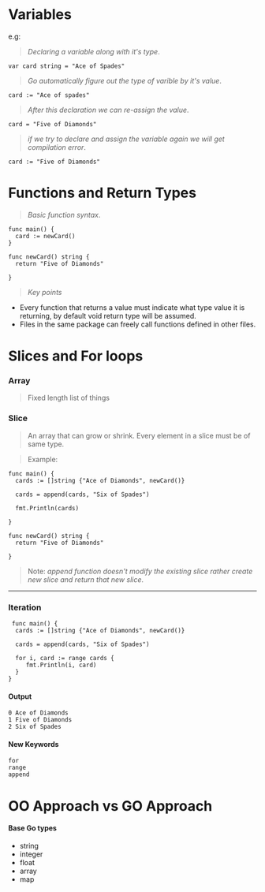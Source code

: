 # Variables

e.g:

  > *Declaring a variable along with it's type*.
    
    var card string = "Ace of Spades" 

  > *Go automatically figure out the type of varible by it's value*.   

    card := "Ace of spades"

   > *After this declaration we can re-assign the value*.
   
    card = "Five of Diamonds"
   

   > *if we try to declare and assign the variable again we will get compilation error*. 
   
    card := "Five of Diamonds"


# Functions and Return Types

> *Basic function syntax*. 

    func main() {
      card := newCard()
    }

    func newCard() string {
      return "Five of Diamonds"
    
    }
> *Key points*
 - Every function that returns a value must indicate what type value it is returning, by default void return type will be assumed.
 - Files in the same package can freely call functions defined in other files.
 

# Slices and For loops

### Array
> Fixed length list of things

### Slice
> An array that can grow or shrink. Every element in a slice must be of same type.

> Example:

    func main() {
      cards := []string {"Ace of Diamonds", newCard()}
      
      cards = append(cards, "Six of Spades") 
      
      fmt.Println(cards)
      
    }

    func newCard() string {
      return "Five of Diamonds"
    
    }
> Note: *append function doesn't modify the existing slice rather create new slice and return that new slice*. 

---
### Iteration

     func main() {
      cards := []string {"Ace of Diamonds", newCard()}
      
      cards = append(cards, "Six of Spades") 

      for i, card := range cards {
         fmt.Println(i, card)
      }
    }
    
#### Output
    0 Ace of Diamonds
    1 Five of Diamonds
    2 Six of Spades

#### New Keywords
    for
    range
    append 

# OO Approach vs GO Approach

#### Base Go types
 - string
 - integer
 - float
 - array
 - map
 


   
